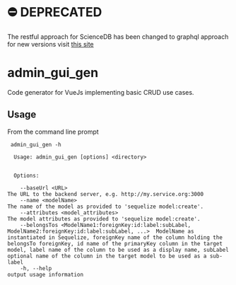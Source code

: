 # :no_entry: DEPRECATED 
The restful approach for ScienceDB has been changed to graphql approach for new versions visit [this site](https://github.com/ScienceDb)

# admin_gui_gen

Code generator for VueJs implementing basic CRUD use cases.

## Usage

From the command line prompt

````
 admin_gui_gen -h

  Usage: admin_gui_gen [options] <directory>


  Options:

    --baseUrl <URL>                                                                                       The URL to the backend server, e.g. http://my.service.org:3000
    --name <modelName>                                                                                    The name of the model as provided to 'sequelize model:create'.
    --attributes <model_attributes>                                                                       The model attributes as provided to 'sequelize model:create'.
    --belongsTos <ModelName1:foreignKey:id:label:subLabel, ModelName2:foreignKey:id:label:subLabel, ...>  ModelName as instantiated in Sequelize, foreignKey name of the column holding the belongsTo foreignKey, id name of the primaryKey column in the target model, label name of the column to be used as a display name, subLabel optional name of the column in the target model to be used as a sub-label
    -h, --help                                                                                            output usage information
````
